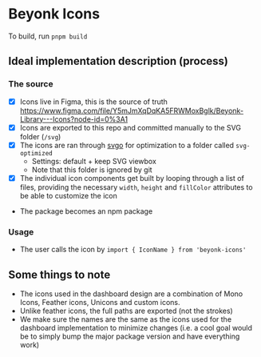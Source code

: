 # Beyonk Icons

To build, run `pnpm build`

## Ideal implementation description (process)

### The source

* [x] Icons live in Figma, this is the source of truth https://www.figma.com/file/Y5mJmXqDqKA5FRWMoxBglk/Beyonk-Library---Icons?node-id=0%3A1
* [x] Icons are exported to this repo and committed manually to the SVG folder (`/svg`)
* [x] The icons are ran through [svgo](https://github.com/svg/svgo) for optimization to a folder called `svg-optimized`
  * Settings: default + keep SVG viewbox
  * Note that this folder is ignored by git
* [x] The individual icon components get built by looping through a list of files, providing the necessary `width`, `height` and `fillColor` attributes to be able to customize the icon
* The package becomes an npm package

### Usage

* The user calls the icon by `import { IconName } from 'beyonk-icons'`

## Some things to note

* The icons used in the dashboard design are a combination of Mono Icons, Feather icons, Unicons and custom icons. 
* Unlike feather icons, the full paths are exported (not the strokes)
* We make sure the names are the same as the icons used for the dashboard implementation to minimize changes (i.e. a cool goal would be to simply bump the major package version and have everything work)
